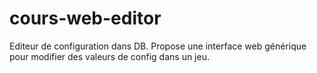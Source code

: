 cours-web-editor
================

Editeur de configuration dans DB. Propose une interface web générique pour modifier des valeurs de config dans un jeu.
